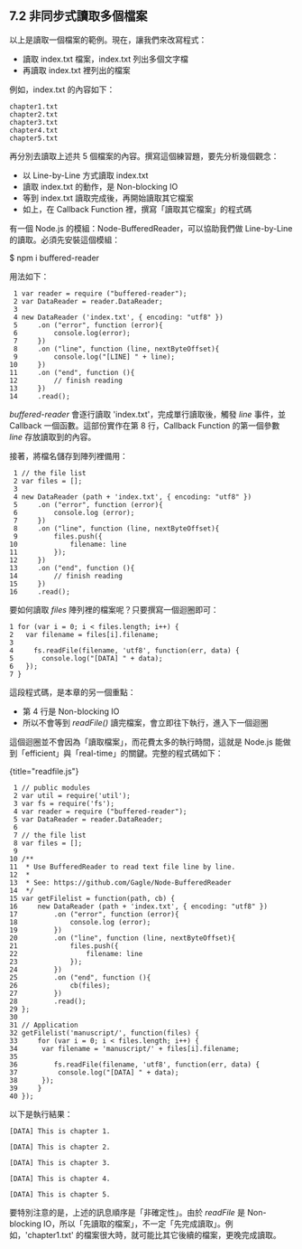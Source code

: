 ## 7.2 非同步式讀取多個檔案

以上是讀取一個檔案的範例。現在，讓我們來改寫程式：

- 讀取 index.txt 檔案，index.txt 列出多個文字檔
- 再讀取 index.txt 裡列出的檔案

例如，index.txt 的內容如下：

~~~~~~~~
chapter1.txt
chapter2.txt
chapter3.txt
chapter4.txt
chapter5.txt
~~~~~~~~

再分別去讀取上述共 5 個檔案的內容。撰寫這個練習題，要先分析幾個觀念：

- 以 Line-by-Line 方式讀取 index.txt
- 讀取 index.txt 的動作，是 Non-blocking IO
- 等到 index.txt 讀取完成後，再開始讀取其它檔案
- 如上，在 Callback Function 裡，撰寫「讀取其它檔案」的程式碼

有一個 Node.js 的模組：Node-BufferedReader，可以協助我們做 Line-by-Line 的讀取。必須先安裝這個模組：

$ npm i buffered-reader

用法如下：

~~~~~~~~
 1 var reader = require ("buffered-reader");
 2 var DataReader = reader.DataReader;
 3 
 4 new DataReader ('index.txt', { encoding: "utf8" })
 5     .on ("error", function (error){
 6         console.log(error);
 7     })
 8     .on ("line", function (line, nextByteOffset){
 9         console.log("[LINE] " + line);
10     })
11     .on ("end", function (){
12         // finish reading
13     })
14     .read();
~~~~~~~~

*buffered-reader* 會逐行讀取 'index.txt'，完成單行讀取後，觸發 *line* 事件，並 Callback 一個函數。這部份實作在第 8 行，Callback Function 的第一個參數 *line* 存放讀取到的內容。

接著，將檔名儲存到陣列裡備用：

~~~~~~~~
 1 // the file list
 2 var files = [];
 3 
 4 new DataReader (path + 'index.txt', { encoding: "utf8" })
 5     .on ("error", function (error){
 6         console.log (error);
 7     })
 8     .on ("line", function (line, nextByteOffset){
 9         files.push({
10             filename: line
11         });
12     })
13     .on ("end", function (){
14         // finish reading
15     })
16     .read();
~~~~~~~~

要如何讀取 *files* 陣列裡的檔案呢？只要撰寫一個迴圈即可：

~~~~~~~~
1 for (var i = 0; i < files.length; i++) {
2 	var filename = files[i].filename;
3 
4     fs.readFile(filename, 'utf8', function(err, data) {
5 	    console.log("[DATA] " + data);
6 	});
7 }
~~~~~~~~

這段程式碼，是本章的另一個重點：

- 第 4 行是 Non-blocking IO
- 所以不會等到 *readFile()* 讀完檔案，會立即往下執行，進入下一個迴圈

這個迴圈並不會因為「讀取檔案」，而花費太多的執行時間，這就是 Node.js 能做到「efficient」與「real-time」的關鍵。完整的程式碼如下：

{title="readfile.js"}
~~~~~~~~
 1 // public modules
 2 var util = require('util');
 3 var fs = require('fs');
 4 var reader = require ("buffered-reader");
 5 var DataReader = reader.DataReader;
 6 
 7 // the file list
 8 var files = [];
 9 
10 /**
11  * Use BufferedReader to read text file line by line.
12  *
13  * See: https://github.com/Gagle/Node-BufferedReader
14  */
15 var getFilelist = function(path, cb) {
16     new DataReader (path + 'index.txt', { encoding: "utf8" })
17         .on ("error", function (error){
18             console.log (error);
19         })
20         .on ("line", function (line, nextByteOffset){
21             files.push({
22                 filename: line
23             });
24         })
25         .on ("end", function (){
26             cb(files);
27         })
28         .read();
29 };
30 
31 // Application
32 getFilelist('manuscript/', function(files) {
33     for (var i = 0; i < files.length; i++) {
34     	var filename = 'manuscript/' + files[i].filename;
35 
36         fs.readFile(filename, 'utf8', function(err, data) {
37     	    console.log("[DATA] " + data);
38     	});
39     }
40 });
~~~~~~~~

以下是執行結果：

~~~~~~~~
[DATA] This is chapter 1.

[DATA] This is chapter 2.

[DATA] This is chapter 3.

[DATA] This is chapter 4.

[DATA] This is chapter 5.

~~~~~~~~

要特別注意的是，上述的訊息順序是「非確定性」。由於 *readFile* 是 Non-blocking IO，所以「先讀取的檔案」，不一定「先完成讀取」。例如，'chapter1.txt' 的檔案很大時，就可能比其它後續的檔案，更晚完成讀取。